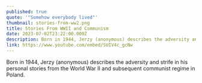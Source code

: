 ```yaml
---
published: true
quote: '"Somehow everybody lived"'
thumbnail: stories-from-ww2.png
title: Stories From WWII and Communism
date: 2023-07-02T23:22:00.000Z
description: Born in 1944, Jerzy (anonymous) describes the adversity and strife in his personal stories from the World War II and subsequent communist regime in Poland.
link: https://www.youtube.com/embed/SUIV4c_gcNw
---
```

Born in 1944, Jerzy (anonymous) describes the adversity and strife in his personal stories from the World War II and subsequent communist regime in Poland.
